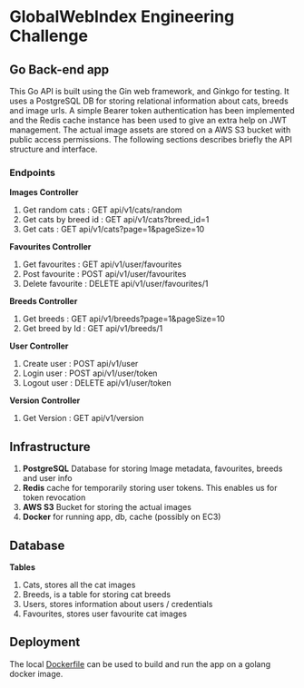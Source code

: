 # GlobalWebIndex Engineering Challenge

## Go Back-end app

This Go API is built using the Gin web framework, and Ginkgo for testing. It uses a PostgreSQL DB for storing relational information about cats, breeds and image urls. A simple Bearer token authentication has been implemented and the Redis cache instance has been used to give an extra help on JWT management. 
The actual image assets are stored on a AWS S3 bucket with public access permissions. The following sections describes briefly the API structure and interface.

### Endpoints

**Images Controller**
1. Get random cats          : GET api/v1/cats/random
2. Get cats by breed id     : GET api/v1/cats?breed_id=1
3. Get cats                 : GET api/v1/cats?page=1&pageSize=10

**Favourites Controller**
1. Get favourites           : GET api/v1/user/favourites
2. Post favourite           : POST api/v1/user/favourites
3. Delete favourite         : DELETE api/v1/user/favourites/1

**Breeds Controller**
1. Get breeds               : GET api/v1/breeds?page=1&pageSize=10
2. Get breed by Id          : GET api/v1/breeds/1

**User Controller**
1. Create user              : POST api/v1/user
2. Login user               : POST api/v1/user/token
3. Logout user              : DELETE api/v1/user/token

**Version Controller**
1. Get Version              : GET api/v1/version

## Infrastructure

1. **PostgreSQL** Database for storing Image metadata, favourites, breeds and user info
2. **Redis** cache for temporarily storing user tokens. This enables us for token revocation
3. **AWS S3** Bucket for storing the actual images
4. **Docker** for running app, db, cache (possibly on EC3)

## Database

**Tables**
1. Cats, stores all the cat images
2. Breeds, is a table for storing cat breeds
3. Users, stores information about users / credentials
4. Favourites, stores user favourite cat images

## Deployment

The local [Dockerfile](Dockerfile) can be used to build and run the app on a golang docker image.
